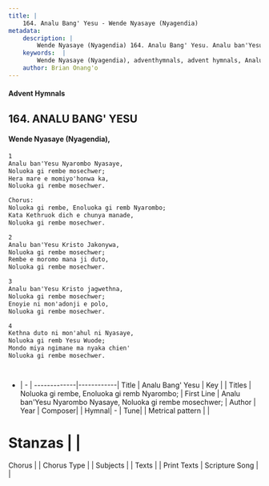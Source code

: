 ```yaml
---
title: |
    164. Analu Bang' Yesu - Wende Nyasaye (Nyagendia)
metadata:
    description: |
        Wende Nyasaye (Nyagendia) 164. Analu Bang' Yesu. Analu ban'Yesu Nyarombo Nyasaye,  Noluoka gi rembe mosechwer;  Hera mare e momiyo'honwa ka,  Noluoka gi rembe mosechwer.  Chorus: Noluoka gi rembe, Enoluoka gi remb Nyarombo;  Kata Kethruok dich e chunya manade,  Noluoka gi rembe mosechwer.  
    keywords:  |
        Wende Nyasaye (Nyagendia), adventhymnals, advent hymnals, Analu Bang' Yesu, Analu ban'Yesu Nyarombo Nyasaye,  Noluoka gi rembe mosechwer; . Noluoka gi rembe, Enoluoka gi remb Nyarombo; 
    author: Brian Onang'o
---
```


#### Advent Hymnals
## 164. ANALU BANG' YESU
####  Wende Nyasaye (Nyagendia),

```txt
1
Analu ban'Yesu Nyarombo Nyasaye, 
Noluoka gi rembe mosechwer; 
Hera mare e momiyo'honwa ka, 
Noluoka gi rembe mosechwer.

Chorus:
Noluoka gi rembe, Enoluoka gi remb Nyarombo; 
Kata Kethruok dich e chunya manade, 
Noluoka gi rembe mosechwer.

2
Analu ban'Yesu Kristo Jakonywa, 
Noluoka gi rembe mosechwer; 
Rembe e moromo mana ji duto, 
Noluoka gi rembe mosechwer.

3
Analu ban'Yesu Kristo jagwethna, 
Noluoka gi rembe mosechwer; 
Enoyie ni mon'adonji e polo, 
Noluoka gi rembe mosechwer.

4
Kethna duto ni mon'ahul ni Nyasaye, 
Noluoka gi remb Yesu Wuode; 
Mondo miya ngimane ma nyaka chien' 
Noluoka gi rembe mosechwer.




```

- |   -  |
-------------|------------|
Title | Analu Bang' Yesu |
Key |  |
Titles | Noluoka gi rembe, Enoluoka gi remb Nyarombo;  |
First Line | Analu ban'Yesu Nyarombo Nyasaye,  Noluoka gi rembe mosechwer;  |
Author | 
Year | 
Composer| |
Hymnal|  - |
Tune|  |
Metrical pattern | |
# Stanzas |  |
Chorus |  |
Chorus Type |  |
Subjects | |
Texts |  |
Print Texts | 
Scripture Song |  |
    
